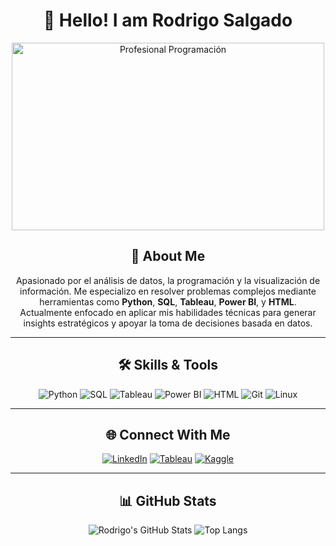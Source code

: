 <div align="center">

# 👋 Hello! I am Rodrigo Salgado

<img src="https://www.emagister.com/blog/wp-content/uploads/2018/01/programacion.jpg" alt="Profesional Programación" width="500" height="300">

## 🚀 About Me

Apasionado por el análisis de datos, la programación y la visualización de información. Me especializo en resolver problemas complejos mediante herramientas como **Python**, **SQL**, **Tableau**, **Power BI**, y **HTML**.  
Actualmente enfocado en aplicar mis habilidades técnicas para generar insights estratégicos y apoyar la toma de decisiones basada en datos.

---

## 🛠️ Skills & Tools

![Python](https://img.shields.io/badge/Python-3776AB?style=for-the-badge&logo=python&logoColor=white)
![SQL](https://img.shields.io/badge/SQL-4479A1?style=for-the-badge&logo=postgresql&logoColor=white)
![Tableau](https://img.shields.io/badge/Tableau-E97627?style=for-the-badge&logo=tableau&logoColor=white)
![Power BI](https://img.shields.io/badge/Power%20BI-F2C811?style=for-the-badge&logo=powerbi&logoColor=black)
![HTML](https://img.shields.io/badge/HTML5-E34F26?style=for-the-badge&logo=html5&logoColor=white)
![Git](https://img.shields.io/badge/Git-F05032?style=for-the-badge&logo=git&logoColor=white)
![Linux](https://img.shields.io/badge/Linux-FCC624?style=for-the-badge&logo=linux&logoColor=black)

---

## 🌐 Connect With Me

[![LinkedIn](https://img.shields.io/badge/LinkedIn-0A66C2?style=for-the-badge&logo=linkedin&logoColor=white)](https://www.linkedin.com/in/rodrigo-onesimo-salgado-aguilar-a6819b1a9/)
[![Tableau](https://img.shields.io/badge/Tableau-E97627?style=for-the-badge&logo=tableau&logoColor=white)](https://public.tableau.com/app/profile/rodrigo.onesimo.salgado.aguilar/vizzes)
[![Kaggle](https://img.shields.io/badge/Kaggle-20BEFF?style=for-the-badge&logo=kaggle&logoColor=white)](https://www.kaggle.com/rodrigosalgado)

---

## 📊 GitHub Stats

![Rodrigo's GitHub Stats](https://github-readme-stats.vercel.app/api?username=rodrigosalgadoa&show_icons=true&theme=radical)
![Top Langs](https://github-readme-stats.vercel.app/api/top-langs/?username=rodrigosalgadoa&layout=compact&theme=radical)

</div>
